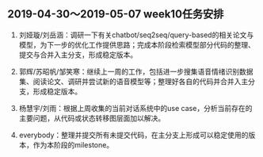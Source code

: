 ## 2019-04-30～2019-05-07 week10任务安排

1. 刘娅璇/刘岳涵：调研一下有关chatbot/seq2seq/query-based的相关论文与模型，为下一步的优化工作提供思路；完成本阶段检索模型部分代码的整理、提交与合并入主分支，形成稳定版本。

2. 郭辉/苏昭帆/邹笑寒：继续上一周的工作，包括进一步搜集语音情绪识别数据集、阅读论文、调研并尝试新的语音模型等；整理好各自的代码并合并入主分支，形成稳定版本。

3. 杨慧宇/刘雨：根据上周收集的当前对话系统中的use case，分析当前存在的主要问题，从代码或状态转移图层面加以解决。

4. everybody：整理并提交所有未提交代码，在主分支上形成可以稳定使用的版本，作为本阶段的milestone。


